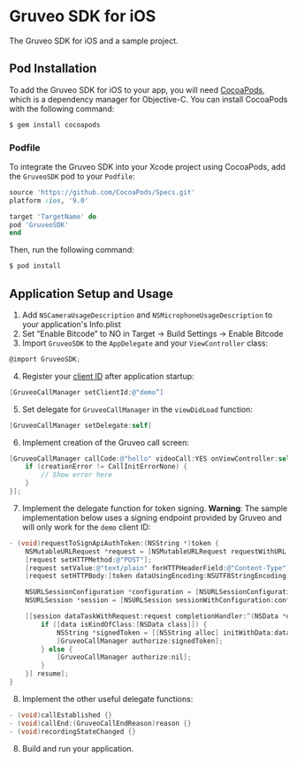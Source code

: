 # Gruveo SDK for iOS
The Gruveo SDK for iOS  and a sample project.

## Pod Installation

To add the Gruveo SDK for iOS to your app, you will need [CocoaPods](http://cocoapods.org), which is a dependency manager for Objective-C. You can install CocoaPods with the following command:

```bash
$ gem install cocoapods
```

### Podfile

To integrate the Gruveo SDK into your Xcode project using CocoaPods, add the `GruveoSDK` pod to your `Podfile`:

```ruby
source 'https://github.com/CocoaPods/Specs.git'
platform :ios, '9.0'

target 'TargetName' do
pod 'GruveoSDK'
end
```

Then, run the following command:

```bash
$ pod install
```

## Application Setup and Usage

1. Add `NSCameraUsageDescription` and `NSMicrophoneUsageDescription` to your application's Info.plist
2. Set “Enable Bitcode” to NO in Target -> Build Settings -> Enable Bitcode
3. Import `GruveoSDK` to the `AppDelegate` and your `ViewController` class:
```objective-c
@import GruveoSDK;
```
4. Register your [сlient ID](https://about.gruveo.com/developers/api-credentials/) after application startup: 
```objective-c
[GruveoCallManager setClientId:@"demo”]
```
5. Set delegate for `GruveoCallManager` in the `viewDidLoad` function:
```objective-c
[GruveoCallManager setDelegate:self]
```
6. Implement creation of the Gruveo call screen:
```objective-c
[GruveoCallManager callCode:@"hello" videoCall:YES onViewController:self callCreationCompletion:^(CallInitError creationError) {
    if (creationError != CallInitErrorNone) {
        // Show error here
    }
}];
```
7. Implement the delegate function for token signing. **Warning**: The sample implementation below uses a signing endpoint provided by Gruveo and will only work for the `demo` client ID:
```objective-c
- (void)requestToSignApiAuthToken:(NSString *)token {
    NSMutableURLRequest *request = [NSMutableURLRequest requestWithURL:[NSURL URLWithString:@"https://api-demo.gruveo.com/signer"]];
    [request setHTTPMethod:@"POST"];
    [request setValue:@"text/plain" forHTTPHeaderField:@"Content-Type"];
    [request setHTTPBody:[token dataUsingEncoding:NSUTF8StringEncoding]];

    NSURLSessionConfiguration *configuration = [NSURLSessionConfiguration defaultSessionConfiguration];
    NSURLSession *session = [NSURLSession sessionWithConfiguration:configuration delegate:nil delegateQueue:nil];

    [[session dataTaskWithRequest:request completionHandler:^(NSData *data, NSURLResponse *response, NSError *error) {
        if ([data isKindOfClass:[NSData class]]) {
            NSString *signedToken = [[NSString alloc] initWithData:data encoding:NSUTF8StringEncoding];
            [GruveoCallManager authorize:signedToken];
        } else {
            [GruveoCallManager authorize:nil];
        }
    }] resume];
}
```
8. Implement the other useful delegate functions:
```objective-c
- (void)callEstablished {}
- (void)callEnd:(GruveoCallEndReason)reason {}
- (void)recordingStateChanged {}
```
8. Build and run your application.
